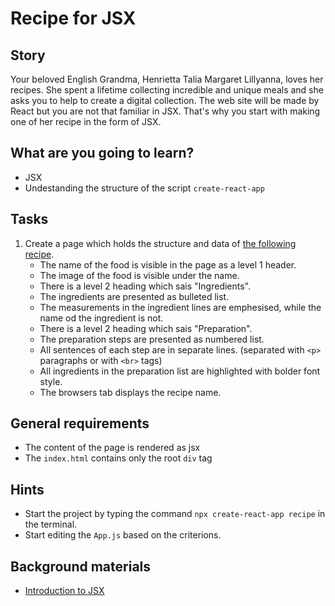 # Recipe for JSX

## Story

Your beloved English Grandma, Henrietta Talia Margaret Lillyanna, loves her recipes.
She spent a lifetime collecting incredible and unique meals and she asks you to help to create a digital collection.
The web site will be made by React but you are not that familiar in JSX.
That's why you start with making one of her recipe in the form of JSX.

## What are you going to learn?

- JSX
- Undestanding the structure of the script `create-react-app`

## Tasks

1. Create a page which holds the structure and data of [the following recipe](https://vintagerecipecards.com/2011/05/24/perfection-salad/).
    - The name of the food is visible in the page as a level 1 header.
    - The image of the food is visible under the name.
    - There is a level 2 heading which sais "Ingredients".
    - The ingredients are presented as bulleted list.
    - The measurements in the ingredient lines are emphesised, while the name od the ingredient is not.
    - There is a level 2 heading which sais "Preparation".
    - The preparation steps are presented as numbered list.
    - All sentences of each step are in separate lines. (separated with `<p>` paragraphs or with `<br>` tags)
    - All ingredients in the preparation list are highlighted with bolder font style.
    - The browsers tab displays the recipe name.

## General requirements

- The content of the page is rendered as jsx
- The `index.html` contains only the root `div` tag

## Hints

- Start the project by typing the command `npx create-react-app recipe` in the terminal.
- Start editing the `App.js` based on the criterions.

## Background materials

- <i class="far fa-exclamation"></i> [Introduction to JSX](https://reactjs.org/docs/introducing-jsx.html)

